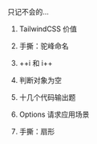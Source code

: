 只记不会的...

1. TailwindCSS 价值

2. 手撕：驼峰命名

3. ++i 和 i++

4. 判断对象为空

5. 十几个代码输出题

6. Options 请求应用场景

7. 手撕：扇形
